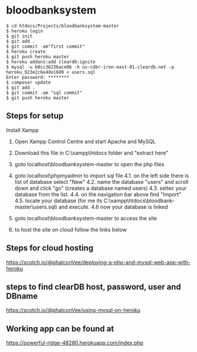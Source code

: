 # bloodbanksystem
```
$ cd htdocs/Projects/bloodbanksystem-master
$ heroku login
$ git init
$ git add .
$ git commit -am"first commit"
$ heroku create
$ git push heroku master
$ heroku addons:add cleardb:ignite
$ mysql -u b8cc36236ace06 -h us-cdbr-iron-east-01.cleardb.net -p heroku_923e2c6e4de1689 < users.sql
Enter password: ********
$ composer update
$ git add .
$ git commit -am "sql commit"
$ git push heroku master
```
## Steps for setup
Install Xampp


1. Open Xampp Control Centre and start Apache and MySQL


2. Download this file in C:\xampp\htdocs folder and "extract here"


3. goto localhost\bloodbanksystem-master to open the php files


4. goto localhost\phpmyadmin to import sql file
  4.1. on the left side there is list of database select "New"
  4.2. name the database "users" and scroll down and click "go" (creates a database named users)
  4.3. seltec your database from the list.
  4.4. on the navigation bar above find "Import"
  4.5. locate your database (for me its C:\xampp\htdocs\bloodbank-master\users.sql) and execute.
  4.6  now your database is linked


5. goto localhost\bloodbanksystem-master to access the site


6. to host the site on cloud follow the links below


## Steps for cloud hosting 
https://scotch.io/@phalconVee/deploying-a-php-and-mysql-web-app-with-heroku



## steps to find clearDB host, password, user and DBname
https://scotch.io/@phalconVee/using-mysql-on-heroku

## Working app can be found at
https://powerful-ridge-48280.herokuapp.com/index.php
